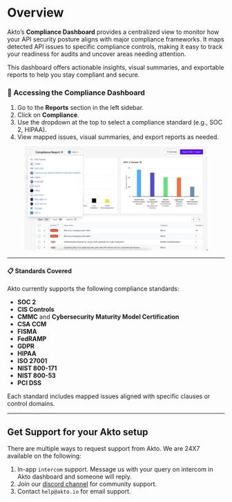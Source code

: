 # Overview

Akto’s **Compliance Dashboard** provides a centralized view to monitor how your API security posture aligns with major compliance frameworks. It maps detected API issues to specific compliance controls, making it easy to track your readiness for audits and uncover areas needing attention.

This dashboard offers actionable insights, visual summaries, and exportable reports to help you stay compliant and secure.

### 📍 Accessing the Compliance Dashboard

1. Go to the **Reports** section in the left sidebar.
2. Click on **Compliance**.
3. Use the dropdown at the top to select a compliance standard (e.g., SOC 2, HIPAA).
4. View mapped issues, visual summaries, and export reports as needed.

<figure><img src="../../.gitbook/assets/image (1) (1) (1) (1) (1) (1).png" alt=""><figcaption></figcaption></figure>

***

#### 📋 Standards Covered

Akto currently supports the following compliance standards:

* **SOC 2**
* **CIS Controls**
* **CMMC** and **Cybersecurity Maturity Model Certification**
* **CSA CCM**
* **FISMA**
* **FedRAMP**
* **GDPR**
* **HIPAA**
* **ISO 27001**
* **NIST 800-171**
* **NIST 800-53**
* **PCI DSS**

Each standard includes mapped issues aligned with specific clauses or control domains.

***

## Get Support for your Akto setup

There are multiple ways to request support from Akto. We are 24X7 available on the following:

1. In-app `intercom` support. Message us with your query on intercom in Akto dashboard and someone will reply.
2. Join our [discord channel](https://www.akto.io/community) for community support.
3. Contact `help@akto.io` for email support.
